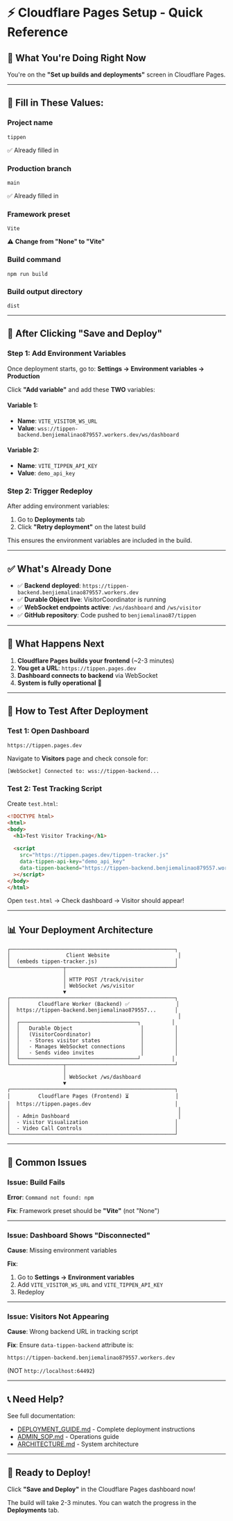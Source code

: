 # ⚡ Cloudflare Pages Setup - Quick Reference

## 🎯 What You're Doing Right Now

You're on the **"Set up builds and deployments"** screen in Cloudflare Pages.

---

## 📝 Fill in These Values:

### **Project name**
```
tippen
```
✅ Already filled in

### **Production branch**
```
main
```
✅ Already filled in

### **Framework preset**
```
Vite
```
⚠️ **Change from "None" to "Vite"**

### **Build command**
```
npm run build
```

### **Build output directory**
```
dist
```

---

## 🔧 After Clicking "Save and Deploy"

### Step 1: Add Environment Variables

Once deployment starts, go to:
**Settings → Environment variables → Production**

Click **"Add variable"** and add these **TWO** variables:

#### Variable 1:
- **Name**: `VITE_VISITOR_WS_URL`
- **Value**: `wss://tippen-backend.benjiemalinao879557.workers.dev/ws/dashboard`

#### Variable 2:
- **Name**: `VITE_TIPPEN_API_KEY`
- **Value**: `demo_api_key`

### Step 2: Trigger Redeploy

After adding environment variables:
1. Go to **Deployments** tab
2. Click **"Retry deployment"** on the latest build

This ensures the environment variables are included in the build.

---

## ✅ What's Already Done

- ✅ **Backend deployed**: `https://tippen-backend.benjiemalinao879557.workers.dev`
- ✅ **Durable Object live**: VisitorCoordinator is running
- ✅ **WebSocket endpoints active**: `/ws/dashboard` and `/ws/visitor`
- ✅ **GitHub repository**: Code pushed to `benjiemalinao87/tippen`

---

## 🎯 What Happens Next

1. **Cloudflare Pages builds your frontend** (~2-3 minutes)
2. **You get a URL**: `https://tippen.pages.dev`
3. **Dashboard connects to backend** via WebSocket
4. **System is fully operational** 🎉

---

## 🧪 How to Test After Deployment

### Test 1: Open Dashboard
```
https://tippen.pages.dev
```
Navigate to **Visitors** page and check console for:
```
[WebSocket] Connected to: wss://tippen-backend...
```

### Test 2: Test Tracking Script

Create `test.html`:
```html
<!DOCTYPE html>
<html>
<body>
  <h1>Test Visitor Tracking</h1>
  
  <script
    src="https://tippen.pages.dev/tippen-tracker.js"
    data-tippen-api-key="demo_api_key"
    data-tippen-backend="https://tippen-backend.benjiemalinao879557.workers.dev"
  ></script>
</body>
</html>
```

Open `test.html` → Check dashboard → Visitor should appear!

---

## 📊 Your Deployment Architecture

```
┌─────────────────────────────────────────────────────┐
│                  Client Website                      │
│  (embeds tippen-tracker.js)                         │
└─────────────────┬───────────────────────────────────┘
                  │
                  │ HTTP POST /track/visitor
                  │ WebSocket /ws/visitor
                  ▼
┌─────────────────────────────────────────────────────┐
│         Cloudflare Worker (Backend) ✅               │
│  https://tippen-backend.benjiemalinao879557...      │
│                                                      │
│  ┌──────────────────────────────────────┐          │
│  │   Durable Object                      │          │
│  │   (VisitorCoordinator)                │          │
│  │   - Stores visitor states             │          │
│  │   - Manages WebSocket connections     │          │
│  │   - Sends video invites               │          │
│  └──────────────────────────────────────┘          │
└─────────────────┬───────────────────────────────────┘
                  │
                  │ WebSocket /ws/dashboard
                  ▼
┌─────────────────────────────────────────────────────┐
│         Cloudflare Pages (Frontend) ⏳               │
│  https://tippen.pages.dev                           │
│                                                      │
│  - Admin Dashboard                                   │
│  - Visitor Visualization                            │
│  - Video Call Controls                              │
└─────────────────────────────────────────────────────┘
```

---

## 🚨 Common Issues

### Issue: Build Fails

**Error**: `Command not found: npm`

**Fix**: Framework preset should be **"Vite"** (not "None")

---

### Issue: Dashboard Shows "Disconnected"

**Cause**: Missing environment variables

**Fix**: 
1. Go to **Settings → Environment variables**
2. Add `VITE_VISITOR_WS_URL` and `VITE_TIPPEN_API_KEY`
3. Redeploy

---

### Issue: Visitors Not Appearing

**Cause**: Wrong backend URL in tracking script

**Fix**: Ensure `data-tippen-backend` attribute is:
```
https://tippen-backend.benjiemalinao879557.workers.dev
```
(NOT `http://localhost:64492`)

---

## 📞 Need Help?

See full documentation:
- [DEPLOYMENT_GUIDE.md](DEPLOYMENT_GUIDE.md) - Complete deployment instructions
- [ADMIN_SOP.md](ADMIN_SOP.md) - Operations guide
- [ARCHITECTURE.md](ARCHITECTURE.md) - System architecture

---

## 🎉 Ready to Deploy!

Click **"Save and Deploy"** in the Cloudflare Pages dashboard now!

The build will take 2-3 minutes. You can watch the progress in the **Deployments** tab.

